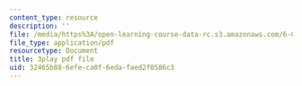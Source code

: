 ```yaml
---
content_type: resource
description: ''
file: /media/https%3A/open-learning-course-data-rc.s3.amazonaws.com/6-001-structure-and-interpretation-of-computer-programs-spring-2005/32465b886efeca0f6edafaed2f0586c3_eJeMOEiHv8c.pdf
file_type: application/pdf
resourcetype: Document
title: 3play pdf file
uid: 32465b88-6efe-ca0f-6eda-faed2f0586c3
---
```

